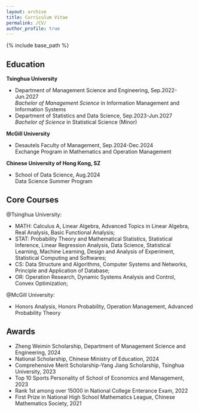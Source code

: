 ```yaml
---
layout: archive
title: Curriculum Vitae
permalink: /CV/
author_profile: true
---
```


{% include base_path %}

## Education

**Tsinghua University** <br/>
- Department of Management Science and Engineering, Sep.2022-Jun.2027 <br/>
*Bachelor of Management Science* in Information Management and Information Systems <br/>
- Department of Statistics and Data Science, Sep.2023-Jun.2027 <br/>
*Bachelor of Science* in Statistical Science (Minor)

**McGill University** <br/>
- Desautels Faculty of Management, Sep.2024-Dec.2024 <br/>
Exchange Program in Mathematics and Operation Management <br/>

**Chinese University of Hong Kong, SZ** <br/>
- School of Data Science, Aug.2024 <br/>
Data Science Summer Program <br/>

## Core Courses
@Tsinghua University:<br/>
- MATH: Calculus A, Linear Algebra, Advanced Topics in Linear Algebra, Real Analysis, Basic Functional Analysis;
- STAT: Probability Theory and Mathematical Statistics, Statistical Inference, Linear Regression Analysis, Data Science, Statistical Learning, Machine Learning, Design and Analysis of Experiment, Statistical Computing and Softwares;
- CS: Data Structure and Algorithms, Computer Systems and Networks, Principle and Application of Database;
- OR: Operation Research, Dynamic Systems Analysis and Control, Convex Optimization;

@McGill University:<br/>
- Honors Analysis, Honors Probability, Operation Management, Advanced Probability Theory
## Awards 
- Zheng Weimin Scholarship, Department of Management Science and Engineering, 2024 <br>
- National Scholarship, Chinese Ministry of Education, 2024 <br/>
- Comprehensive Merit Scholarship-Yang Jiang Scholarship, Tsinghua University, 2023 <br/>
- Top 10 Sports Personality of School of Economics and Management, 2023 <br/>
- Rank 1st among over 15000 in National College Enterance Exam, 2022 <br/>
- First Prize in National High School Mathematics League, Chinese Mathematics Society, 2021 <br/>
